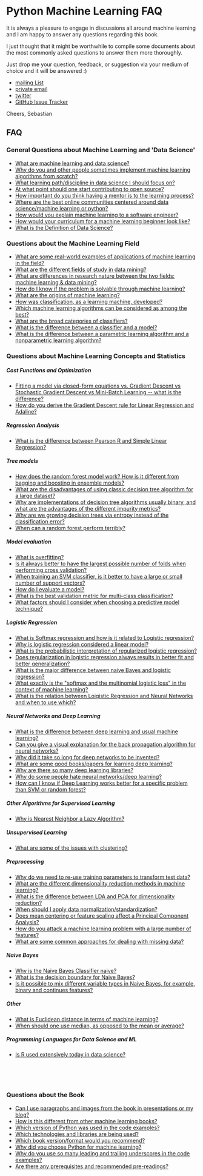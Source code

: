 # Python Machine Learning FAQ

It is always a pleasure to engage in discussions all around machine learning and I am happy to answer any questions regarding this book.

I just thought that it might be worthwhile to compile some documents about
the most commonly asked questions to answer them more thoroughly.

Just drop me your question, feedback, or suggestion via your medium of choice and it will be answered :)

- [mailing List](https://groups.google.com/forum/#!forum/python-machine-learning-book)
- [private email](mailto:mail@sebastianraschka.com)
- [twitter](https://twitter.com/rasbt)
- [GitHub Issue Tracker](https://github.com/rasbt/python-machine-learning-book/issues)

Cheers,
Sebastian

## FAQ

<!--- start -->

### General Questions about Machine Learning and 'Data Science'

- [What are machine learning and data science?](./datascience-ml.md)
- [Why do you and other people sometimes implement machine learning algorithms from scratch?](./implementing-from-scratch.md)
- [What learning path/discipline in data science I should focus on?](./data-science-career.md)
- [At what point should one start contributing to open source?](./open-source.md)
- [How important do you think having a mentor is to the learning process?](./mentor.md)
- [Where are the best online communities centered around data science/machine learning or python?](./ml-python-communities.md)
- [How would you explain machine learning to a software engineer?](./ml-to-a-programmer.md)
- [How would your curriculum for a machine learning beginner look like?](./ml-curriculum.md)
- [What is the Definition of Data Science?](./definition_data-science.md)


### Questions about the Machine Learning Field

- [What are some real-world examples of applications of machine learning in the field?](./ml-examples.md)
- [What are the different fields of study in data mining?](./datamining-overview.md)
- [What are differences in research nature between the two fields: machine learning & data mining?](./datamining-vs-ml.md)
- [How do I know if the problem is solvable through machine learning?](./ml-solvable.md)
- [What are the origins of machine learning?](./ml-origins.md)
- [How was classification, as a learning machine, developed?](./classifier-history.md)
- [Which machine learning algorithms can be considered as among the best?](./best-ml-algo.md)
- [What are the broad categories of classifiers?](./classifier-categories.md)
- [What is the difference between a classifier and a model?](./difference_classifier_model.md)
- [What is the difference between a parametric learning algorithm and a nonparametric learning algorithm?](./parametric_vs_nonparametric.md)

### Questions about Machine Learning Concepts and Statistics

##### Cost Functions and Optimization

- [Fitting a model via closed-form equations vs. Gradient Descent vs Stochastic Gradient Descent vs Mini-Batch Learning -- what is the difference?](./closed-form-vs-gd.md)
- [How do you derive the Gradient Descent rule for Linear Regression and Adaline?](./linear-gradient-derivative.md)

##### Regression Analysis

- [What is the difference between Pearson R and Simple Linear Regression?](./pearson-r-vs-linear-regr.md)

##### Tree models

- [How does the random forest model work? How is it different from bagging and boosting in ensemble models?](./bagging-boosting-rf.md)
- [What are the disadvantages of using classic decision tree algorithm for a large dataset?](./decision-tree-disadvantages.md)
- [Why are implementations of decision tree algorithms usually binary, and what are the advantages of the different impurity metrics?](./decision-tree-binary.md)
- [Why are we growing decision trees via entropy instead of the classification error?](./decisiontree-error-vs-entropy.md)
- [When can a random forest perform terribly?](./random-forest-perform-terribly.md)

##### Model evaluation

- [What is overfitting?](./overfitting.md)
- [Is it always better to have the largest possible number of folds when performing cross validation?](./number-of-kfolds.md)
- [When training an SVM classifier, is it better to have a large or small number of support vectors?](./num-support-vectors.md)
- [How do I evaluate a model?](./evaluate-a-model.md)
- [What is the best validation metric for multi-class classification?](./multiclass-metric.md)
- [What factors should I consider when choosing a predictive model technique?](./choosing-technique.md)


##### Logistic Regression

- [What is Softmax regression and how is it related to Logistic regression?](./softmax_regression.md)
- [Why is logistic regression considered a linear model?](./logistic_regression_linear.md)
- [What is the probabilistic interpretation of regularized logistic regression?](./probablistic-logistic-regression.md)
- [Does regularization in logistic regression always results in better fit and better generalization?](./regularized-logistic-regression-performance.md)
- [What is the major difference between naive Bayes and logistic regression?](./naive-bayes-vs-logistic-regression.md)
- [What exactly is the "softmax and the multinomial logistic loss" in the context of machine learning?](./softmax.md)
- [What is the relation between Loigistic Regression and Neural Networks and when to use which?](./logisticregr-neuralnet.md)

##### Neural Networks and Deep Learning

- [What is the difference between deep learning and usual machine learning?](./difference-deep-and-normal-learning.md)
- [Can you give a visual explanation for the back propagation algorithm for neural networks?](./visual-backpropagation.md)
- [Why did it take so long for deep networks to be invented?](./inventing-deeplearning.md)
- [What are some good books/papers for learning deep learning?](./deep-learning-resources.md)
- [Why are there so many deep learning libraries?](./many-deeplearning-libs.md)
- [Why do some people hate neural networks/deep learning?](./deeplearning-criticism.md)
- [How can I know if Deep Learning works better for a specific problem than SVM or random forest?](./deeplearn-vs-svm-randomforest.md)

##### Other Algorithms for Supervised Learning

- [Why is Nearest Neighbor a Lazy Algorithm?](./lazy-knn.md)

##### Unsupervised Learning

- [What are some of the issues with clustering?](./issues-with-clustering.md)

##### Preprocessing

- [Why do we need to re-use training parameters to transform test data?](./scale-training-test.md)
- [What are the different dimensionality reduction methods in machine learning?](./dimensionality-reduction.md)
- [What is the difference between LDA and PCA for dimensionality reduction?](./lda-vs-pca.md)
- [When should I apply data normalization/standardization?](./when-to-standardize.md)
- [Does mean centering or feature scaling affect a Principal Component Analysis?](./pca-scaling.md)
- [How do you attack a machine learning problem with a large number of features?](./large-num-features.md)
- [What are some common approaches for dealing with missing data?](./missing-data.md)

##### Naive Bayes

- [Why is the Naive Bayes Classifier naive?](./naive-naive-bayes.md)
- [What is the decision boundary for Naive Bayes?](./naive-bayes-boundary.md)
- [Is it possible to mix different variable types in Naive Bayes, for example, binary and continues features?](./naive-bayes-vartypes.md)

##### Other

- [What is Euclidean distance in terms of machine learning?](./euclidean-distance.md)
- [When should one use median, as opposed to the mean or average?](./median-vs-mean.md)

##### Programming Languages for Data Science and ML

- [Is R used extensively today in data science?](./r-in-datascience.md)

<!--- end -->

<br>
<br>
<br>




### Questions about the Book

- [Can I use paragraphs and images from the book in presentations or my blog?](./copyright.md)
- [How is this different from other machine learning books?](./different.md)
- [Which version of Python was used in the code examples?](./py2py3.md)
- [Which technologies and libraries are being used?](./technologies.md)
- [Which book version/format would you recommend?](./version.md)
- [Why did you choose Python for machine learning?](./why-python.md)
- [Why do you use so many leading and trailing underscores in the code examples?](./underscore-convention.md)
- [Are there any prerequisites and recommended pre-readings?](./prerequisites.md)
